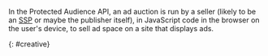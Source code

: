 In the Protected Audience API, an ad auction is run by a seller (likely to be an [SSP](#ssp) or maybe the publisher itself), in JavaScript code in the browser on the
user's device, to sell ad space on a site that displays ads.

{: #creative}